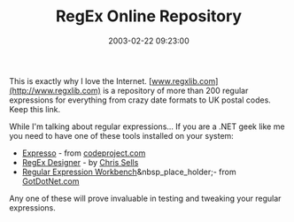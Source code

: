 ﻿---
layout: post
title: "RegEx Online Repository"
comments: false
date: 2003-02-22 09:23:00
updated: 2004-05-03 21:26:00
categories:
 - Technology
subtext-id: 07d395be-b604-4221-9b76-ca89d341be83
alias: /blog/RegEx-Online-Repository.aspx
---


This is exactly why I love the Internet. [www.regxlib.com](http://www.regxlib.com) is a repository of more than 200 regular expressions for everything from crazy date formats to UK postal codes. Keep this link.

While I'm talking about regular expressions... If you are a .NET geek like me you need to have one of these tools installed on your system:

  * [Expresso](http://www.codeproject.com/useritems/Expresso.asp) - from [codeproject.com](http://www.codeproject.com)
  * [RegEx Designer](http://www.sellsbrothers.com/tools/) - by [Chris Sells](http://www.sellsbrothers.com)
  * [Regular Expression Workbench](http://www.gotdotnet.com/userarea/keywordsrch.aspx?keyword=regular%20expression%20workbench)&nbsp_place_holder;- from [GotDotNet.com](http://www.gotdotnet.com)

Any one of these will prove invaluable in testing and tweaking your regular expressions.
